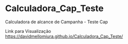 # Calculadora_Cap_Teste
Calculadora de alcance de Campanha - Teste Cap


Link para Visualização
https://davidmellomiura.github.io/Calculadora_Cap_Teste/
